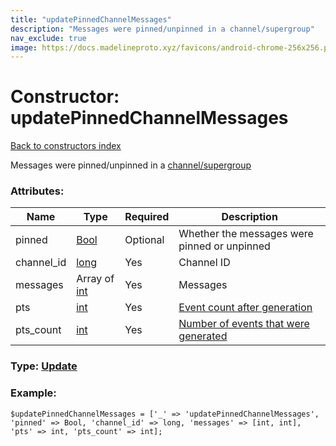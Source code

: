 ```yaml
---
title: "updatePinnedChannelMessages"
description: "Messages were pinned/unpinned in a channel/supergroup"
nav_exclude: true
image: https://docs.madelineproto.xyz/favicons/android-chrome-256x256.png
---
```

# Constructor: updatePinnedChannelMessages  
[Back to constructors index](/API_docs/constructors/index.html)



Messages were pinned/unpinned in a [channel/supergroup](https://core.telegram.org/api/channel)

### Attributes:

| Name     |    Type       | Required | Description |
|----------|---------------|----------|-------------|
|pinned|[Bool](/API_docs/types/Bool.html) | Optional|Whether the messages were pinned or unpinned|
|channel\_id|[long](/API_docs/types/long.html) | Yes|Channel ID|
|messages|Array of [int](/API_docs/types/int.html) | Yes|Messages|
|pts|[int](/API_docs/types/int.html) | Yes|[Event count after generation](https://core.telegram.org/api/updates)|
|pts\_count|[int](/API_docs/types/int.html) | Yes|[Number of events that were generated](https://core.telegram.org/api/updates)|



### Type: [Update](/API_docs/types/Update.html)


### Example:

```
$updatePinnedChannelMessages = ['_' => 'updatePinnedChannelMessages', 'pinned' => Bool, 'channel_id' => long, 'messages' => [int, int], 'pts' => int, 'pts_count' => int];
```  
